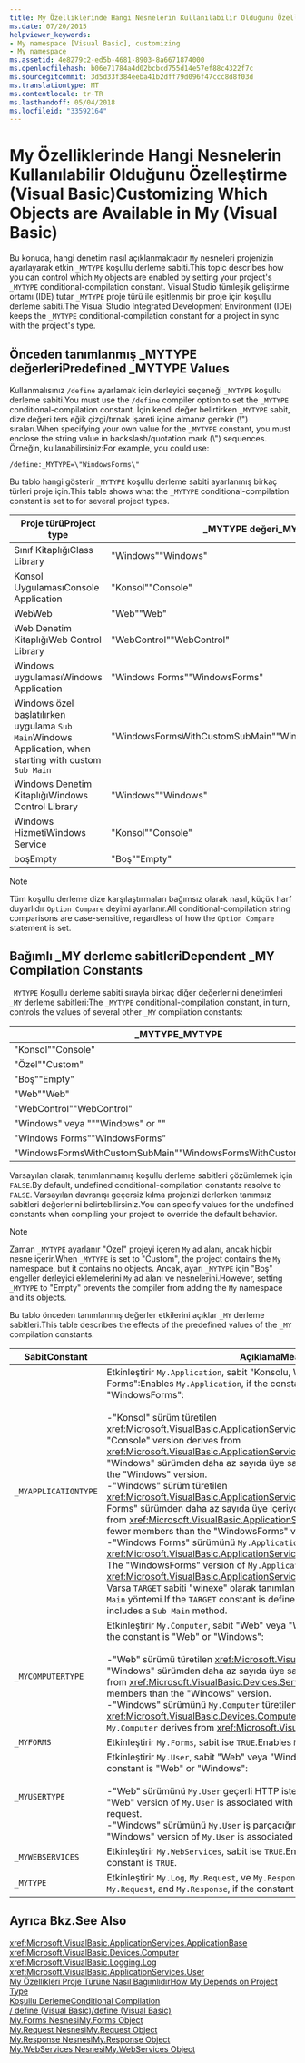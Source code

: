 ```yaml
---
title: My Özelliklerinde Hangi Nesnelerin Kullanılabilir Olduğunu Özelleştirme (Visual Basic)
ms.date: 07/20/2015
helpviewer_keywords:
- My namespace [Visual Basic], customizing
- My namespace
ms.assetid: 4e8279c2-ed5b-4681-8903-8a6671874000
ms.openlocfilehash: b06e71784a4d02bcbcd755d14e57ef88c4322f7c
ms.sourcegitcommit: 3d5d33f384eeba41b2dff79d096f47ccc8d8f03d
ms.translationtype: MT
ms.contentlocale: tr-TR
ms.lasthandoff: 05/04/2018
ms.locfileid: "33592164"
---
```

# <a name="customizing-which-objects-are-available-in-my-visual-basic"></a><span data-ttu-id="2819c-102">My Özelliklerinde Hangi Nesnelerin Kullanılabilir Olduğunu Özelleştirme (Visual Basic)</span><span class="sxs-lookup"><span data-stu-id="2819c-102">Customizing Which Objects are Available in My (Visual Basic)</span></span>
<span data-ttu-id="2819c-103">Bu konuda, hangi denetim nasıl açıklanmaktadır `My` nesneleri projenizin ayarlayarak etkin `_MYTYPE` koşullu derleme sabiti.</span><span class="sxs-lookup"><span data-stu-id="2819c-103">This topic describes how you can control which `My` objects are enabled by setting your project's `_MYTYPE` conditional-compilation constant.</span></span> <span data-ttu-id="2819c-104">Visual Studio tümleşik geliştirme ortamı (IDE) tutar `_MYTYPE` proje türü ile eşitlenmiş bir proje için koşullu derleme sabiti.</span><span class="sxs-lookup"><span data-stu-id="2819c-104">The Visual Studio Integrated Development Environment (IDE) keeps the `_MYTYPE` conditional-compilation constant for a project in sync with the project's type.</span></span>  
  
## <a name="predefined-mytype-values"></a><span data-ttu-id="2819c-105">Önceden tanımlanmış _MYTYPE değerleri</span><span class="sxs-lookup"><span data-stu-id="2819c-105">Predefined _MYTYPE Values</span></span>  
 <span data-ttu-id="2819c-106">Kullanmalısınız `/define` ayarlamak için derleyici seçeneği `_MYTYPE` koşullu derleme sabiti.</span><span class="sxs-lookup"><span data-stu-id="2819c-106">You must use the `/define` compiler option to set the `_MYTYPE` conditional-compilation constant.</span></span> <span data-ttu-id="2819c-107">İçin kendi değer belirtirken `_MYTYPE` sabit, dize değeri ters eğik çizgi/tırnak işareti içine almanız gerekir (\\") sıraları.</span><span class="sxs-lookup"><span data-stu-id="2819c-107">When specifying your own value for the `_MYTYPE` constant, you must enclose the string value in backslash/quotation mark (\\") sequences.</span></span> <span data-ttu-id="2819c-108">Örneğin, kullanabilirsiniz:</span><span class="sxs-lookup"><span data-stu-id="2819c-108">For example, you could use:</span></span>  
  
```  
/define:_MYTYPE=\"WindowsForms\"  
```  
  
 <span data-ttu-id="2819c-109">Bu tablo hangi gösterir `_MYTYPE` koşullu derleme sabiti ayarlanmış birkaç türleri proje için.</span><span class="sxs-lookup"><span data-stu-id="2819c-109">This table shows what the `_MYTYPE` conditional-compilation constant is set to for several project types.</span></span>  
  
|<span data-ttu-id="2819c-110">Proje türü</span><span class="sxs-lookup"><span data-stu-id="2819c-110">Project type</span></span>|<span data-ttu-id="2819c-111">_MYTYPE değeri</span><span class="sxs-lookup"><span data-stu-id="2819c-111">_MYTYPE value</span></span>|  
|------------------|--------------------|  
|<span data-ttu-id="2819c-112">Sınıf Kitaplığı</span><span class="sxs-lookup"><span data-stu-id="2819c-112">Class Library</span></span>|<span data-ttu-id="2819c-113">"Windows"</span><span class="sxs-lookup"><span data-stu-id="2819c-113">"Windows"</span></span>|  
|<span data-ttu-id="2819c-114">Konsol Uygulaması</span><span class="sxs-lookup"><span data-stu-id="2819c-114">Console Application</span></span>|<span data-ttu-id="2819c-115">"Konsol"</span><span class="sxs-lookup"><span data-stu-id="2819c-115">"Console"</span></span>|  
|<span data-ttu-id="2819c-116">Web</span><span class="sxs-lookup"><span data-stu-id="2819c-116">Web</span></span>|<span data-ttu-id="2819c-117">"Web"</span><span class="sxs-lookup"><span data-stu-id="2819c-117">"Web"</span></span>|  
|<span data-ttu-id="2819c-118">Web Denetim Kitaplığı</span><span class="sxs-lookup"><span data-stu-id="2819c-118">Web Control Library</span></span>|<span data-ttu-id="2819c-119">"WebControl"</span><span class="sxs-lookup"><span data-stu-id="2819c-119">"WebControl"</span></span>|  
|<span data-ttu-id="2819c-120">Windows uygulaması</span><span class="sxs-lookup"><span data-stu-id="2819c-120">Windows Application</span></span>|<span data-ttu-id="2819c-121">"Windows Forms"</span><span class="sxs-lookup"><span data-stu-id="2819c-121">"WindowsForms"</span></span>|  
|<span data-ttu-id="2819c-122">Windows özel başlatılırken uygulama `Sub Main`</span><span class="sxs-lookup"><span data-stu-id="2819c-122">Windows Application, when starting with custom `Sub Main`</span></span>|<span data-ttu-id="2819c-123">"WindowsFormsWithCustomSubMain"</span><span class="sxs-lookup"><span data-stu-id="2819c-123">"WindowsFormsWithCustomSubMain"</span></span>|  
|<span data-ttu-id="2819c-124">Windows Denetim Kitaplığı</span><span class="sxs-lookup"><span data-stu-id="2819c-124">Windows Control Library</span></span>|<span data-ttu-id="2819c-125">"Windows"</span><span class="sxs-lookup"><span data-stu-id="2819c-125">"Windows"</span></span>|  
|<span data-ttu-id="2819c-126">Windows Hizmeti</span><span class="sxs-lookup"><span data-stu-id="2819c-126">Windows Service</span></span>|<span data-ttu-id="2819c-127">"Konsol"</span><span class="sxs-lookup"><span data-stu-id="2819c-127">"Console"</span></span>|  
|<span data-ttu-id="2819c-128">boş</span><span class="sxs-lookup"><span data-stu-id="2819c-128">Empty</span></span>|<span data-ttu-id="2819c-129">"Boş"</span><span class="sxs-lookup"><span data-stu-id="2819c-129">"Empty"</span></span>|  
  
> [!NOTE]
>  <span data-ttu-id="2819c-130">Tüm koşullu derleme dize karşılaştırmaları bağımsız olarak nasıl, küçük harf duyarlıdır `Option Compare` deyimi ayarlanır.</span><span class="sxs-lookup"><span data-stu-id="2819c-130">All conditional-compilation string comparisons are case-sensitive, regardless of how the `Option Compare` statement is set.</span></span>  
  
## <a name="dependent-my-compilation-constants"></a><span data-ttu-id="2819c-131">Bağımlı _MY derleme sabitleri</span><span class="sxs-lookup"><span data-stu-id="2819c-131">Dependent _MY Compilation Constants</span></span>  
 <span data-ttu-id="2819c-132">`_MYTYPE` Koşullu derleme sabiti sırayla birkaç diğer değerlerini denetimleri `_MY` derleme sabitleri:</span><span class="sxs-lookup"><span data-stu-id="2819c-132">The `_MYTYPE` conditional-compilation constant, in turn, controls the values of several other `_MY` compilation constants:</span></span>  
  
|<span data-ttu-id="2819c-133">_MYTYPE</span><span class="sxs-lookup"><span data-stu-id="2819c-133">_MYTYPE</span></span>|<span data-ttu-id="2819c-134">_MYAPPLICATIONTYPE</span><span class="sxs-lookup"><span data-stu-id="2819c-134">_MYAPPLICATIONTYPE</span></span>|<span data-ttu-id="2819c-135">_MYCOMPUTERTYPE</span><span class="sxs-lookup"><span data-stu-id="2819c-135">_MYCOMPUTERTYPE</span></span>|<span data-ttu-id="2819c-136">_MYFORMS</span><span class="sxs-lookup"><span data-stu-id="2819c-136">_MYFORMS</span></span>|<span data-ttu-id="2819c-137">_MYUSERTYPE</span><span class="sxs-lookup"><span data-stu-id="2819c-137">_MYUSERTYPE</span></span>|<span data-ttu-id="2819c-138">_MYWEBSERVICES</span><span class="sxs-lookup"><span data-stu-id="2819c-138">_MYWEBSERVICES</span></span>|  
|--------------|-------------------------|----------------------|---------------|------------------|---------------------|  
|<span data-ttu-id="2819c-139">"Konsol"</span><span class="sxs-lookup"><span data-stu-id="2819c-139">"Console"</span></span>|<span data-ttu-id="2819c-140">"Konsol"</span><span class="sxs-lookup"><span data-stu-id="2819c-140">"Console"</span></span>|<span data-ttu-id="2819c-141">"Windows"</span><span class="sxs-lookup"><span data-stu-id="2819c-141">"Windows"</span></span>|<span data-ttu-id="2819c-142">Tanımlanmamış</span><span class="sxs-lookup"><span data-stu-id="2819c-142">Undefined</span></span>|<span data-ttu-id="2819c-143">"Windows"</span><span class="sxs-lookup"><span data-stu-id="2819c-143">"Windows"</span></span>|<span data-ttu-id="2819c-144">TRUE</span><span class="sxs-lookup"><span data-stu-id="2819c-144">TRUE</span></span>|  
|<span data-ttu-id="2819c-145">"Özel"</span><span class="sxs-lookup"><span data-stu-id="2819c-145">"Custom"</span></span>|<span data-ttu-id="2819c-146">Tanımlanmamış</span><span class="sxs-lookup"><span data-stu-id="2819c-146">Undefined</span></span>|<span data-ttu-id="2819c-147">Tanımlanmamış</span><span class="sxs-lookup"><span data-stu-id="2819c-147">Undefined</span></span>|<span data-ttu-id="2819c-148">Tanımlanmamış</span><span class="sxs-lookup"><span data-stu-id="2819c-148">Undefined</span></span>|<span data-ttu-id="2819c-149">Tanımlanmamış</span><span class="sxs-lookup"><span data-stu-id="2819c-149">Undefined</span></span>|<span data-ttu-id="2819c-150">Tanımlanmamış</span><span class="sxs-lookup"><span data-stu-id="2819c-150">Undefined</span></span>|  
|<span data-ttu-id="2819c-151">"Boş"</span><span class="sxs-lookup"><span data-stu-id="2819c-151">"Empty"</span></span>|<span data-ttu-id="2819c-152">Tanımlanmamış</span><span class="sxs-lookup"><span data-stu-id="2819c-152">Undefined</span></span>|<span data-ttu-id="2819c-153">Tanımlanmamış</span><span class="sxs-lookup"><span data-stu-id="2819c-153">Undefined</span></span>|<span data-ttu-id="2819c-154">Tanımlanmamış</span><span class="sxs-lookup"><span data-stu-id="2819c-154">Undefined</span></span>|<span data-ttu-id="2819c-155">Tanımlanmamış</span><span class="sxs-lookup"><span data-stu-id="2819c-155">Undefined</span></span>|<span data-ttu-id="2819c-156">Tanımlanmamış</span><span class="sxs-lookup"><span data-stu-id="2819c-156">Undefined</span></span>|  
|<span data-ttu-id="2819c-157">"Web"</span><span class="sxs-lookup"><span data-stu-id="2819c-157">"Web"</span></span>|<span data-ttu-id="2819c-158">Tanımlanmamış</span><span class="sxs-lookup"><span data-stu-id="2819c-158">Undefined</span></span>|<span data-ttu-id="2819c-159">"Web"</span><span class="sxs-lookup"><span data-stu-id="2819c-159">"Web"</span></span>|<span data-ttu-id="2819c-160">FALSE</span><span class="sxs-lookup"><span data-stu-id="2819c-160">FALSE</span></span>|<span data-ttu-id="2819c-161">"Web"</span><span class="sxs-lookup"><span data-stu-id="2819c-161">"Web"</span></span>|<span data-ttu-id="2819c-162">FALSE</span><span class="sxs-lookup"><span data-stu-id="2819c-162">FALSE</span></span>|  
|<span data-ttu-id="2819c-163">"WebControl"</span><span class="sxs-lookup"><span data-stu-id="2819c-163">"WebControl"</span></span>|<span data-ttu-id="2819c-164">Tanımlanmamış</span><span class="sxs-lookup"><span data-stu-id="2819c-164">Undefined</span></span>|<span data-ttu-id="2819c-165">"Web"</span><span class="sxs-lookup"><span data-stu-id="2819c-165">"Web"</span></span>|<span data-ttu-id="2819c-166">FALSE</span><span class="sxs-lookup"><span data-stu-id="2819c-166">FALSE</span></span>|<span data-ttu-id="2819c-167">"Web"</span><span class="sxs-lookup"><span data-stu-id="2819c-167">"Web"</span></span>|<span data-ttu-id="2819c-168">TRUE</span><span class="sxs-lookup"><span data-stu-id="2819c-168">TRUE</span></span>|  
|<span data-ttu-id="2819c-169">"Windows" veya ""</span><span class="sxs-lookup"><span data-stu-id="2819c-169">"Windows" or ""</span></span>|<span data-ttu-id="2819c-170">"Windows"</span><span class="sxs-lookup"><span data-stu-id="2819c-170">"Windows"</span></span>|<span data-ttu-id="2819c-171">"Windows"</span><span class="sxs-lookup"><span data-stu-id="2819c-171">"Windows"</span></span>|<span data-ttu-id="2819c-172">Tanımlanmamış</span><span class="sxs-lookup"><span data-stu-id="2819c-172">Undefined</span></span>|<span data-ttu-id="2819c-173">"Windows"</span><span class="sxs-lookup"><span data-stu-id="2819c-173">"Windows"</span></span>|<span data-ttu-id="2819c-174">TRUE</span><span class="sxs-lookup"><span data-stu-id="2819c-174">TRUE</span></span>|  
|<span data-ttu-id="2819c-175">"Windows Forms"</span><span class="sxs-lookup"><span data-stu-id="2819c-175">"WindowsForms"</span></span>|<span data-ttu-id="2819c-176">"Windows Forms"</span><span class="sxs-lookup"><span data-stu-id="2819c-176">"WindowsForms"</span></span>|<span data-ttu-id="2819c-177">"Windows"</span><span class="sxs-lookup"><span data-stu-id="2819c-177">"Windows"</span></span>|<span data-ttu-id="2819c-178">TRUE</span><span class="sxs-lookup"><span data-stu-id="2819c-178">TRUE</span></span>|<span data-ttu-id="2819c-179">"Windows"</span><span class="sxs-lookup"><span data-stu-id="2819c-179">"Windows"</span></span>|<span data-ttu-id="2819c-180">TRUE</span><span class="sxs-lookup"><span data-stu-id="2819c-180">TRUE</span></span>|  
|<span data-ttu-id="2819c-181">"WindowsFormsWithCustomSubMain"</span><span class="sxs-lookup"><span data-stu-id="2819c-181">"WindowsFormsWithCustomSubMain"</span></span>|<span data-ttu-id="2819c-182">"Konsol"</span><span class="sxs-lookup"><span data-stu-id="2819c-182">"Console"</span></span>|<span data-ttu-id="2819c-183">"Windows"</span><span class="sxs-lookup"><span data-stu-id="2819c-183">"Windows"</span></span>|<span data-ttu-id="2819c-184">TRUE</span><span class="sxs-lookup"><span data-stu-id="2819c-184">TRUE</span></span>|<span data-ttu-id="2819c-185">"Windows"</span><span class="sxs-lookup"><span data-stu-id="2819c-185">"Windows"</span></span>|<span data-ttu-id="2819c-186">TRUE</span><span class="sxs-lookup"><span data-stu-id="2819c-186">TRUE</span></span>|  
  
 <span data-ttu-id="2819c-187">Varsayılan olarak, tanımlanmamış koşullu derleme sabitleri çözümlemek için `FALSE`.</span><span class="sxs-lookup"><span data-stu-id="2819c-187">By default, undefined conditional-compilation constants resolve to `FALSE`.</span></span> <span data-ttu-id="2819c-188">Varsayılan davranışı geçersiz kılma projenizi derlerken tanımsız sabitleri değerlerini belirtebilirsiniz.</span><span class="sxs-lookup"><span data-stu-id="2819c-188">You can specify values for the undefined constants when compiling your project to override the default behavior.</span></span>  
  
> [!NOTE]
>  <span data-ttu-id="2819c-189">Zaman `_MYTYPE` ayarlanır "Özel" projeyi içeren `My` ad alanı, ancak hiçbir nesne içerir.</span><span class="sxs-lookup"><span data-stu-id="2819c-189">When `_MYTYPE` is set to "Custom", the project contains the `My` namespace, but it contains no objects.</span></span> <span data-ttu-id="2819c-190">Ancak, ayarı `_MYTYPE` için "Boş" engeller derleyici eklemelerini `My` ad alanı ve nesnelerini.</span><span class="sxs-lookup"><span data-stu-id="2819c-190">However, setting `_MYTYPE` to "Empty" prevents the compiler from adding the `My` namespace and its objects.</span></span>  
  
 <span data-ttu-id="2819c-191">Bu tablo önceden tanımlanmış değerler etkilerini açıklar `_MY` derleme sabitleri.</span><span class="sxs-lookup"><span data-stu-id="2819c-191">This table describes the effects of the predefined values of the `_MY` compilation constants.</span></span>  
  
|<span data-ttu-id="2819c-192">Sabit</span><span class="sxs-lookup"><span data-stu-id="2819c-192">Constant</span></span>|<span data-ttu-id="2819c-193">Açıklama</span><span class="sxs-lookup"><span data-stu-id="2819c-193">Meaning</span></span>|  
|--------------|-------------|  
|`_MYAPPLICATIONTYPE`|<span data-ttu-id="2819c-194">Etkinleştirir `My.Application`, sabit "Konsolu, Windows," ise "veya"Windows Forms":</span><span class="sxs-lookup"><span data-stu-id="2819c-194">Enables `My.Application`, if the constant is "Console," Windows," or "WindowsForms":</span></span><br /><br /> <span data-ttu-id="2819c-195">-"Konsol" sürüm türetilen <xref:Microsoft.VisualBasic.ApplicationServices.ConsoleApplicationBase>.</span><span class="sxs-lookup"><span data-stu-id="2819c-195">-   The "Console" version derives from <xref:Microsoft.VisualBasic.ApplicationServices.ConsoleApplicationBase>.</span></span> <span data-ttu-id="2819c-196">ve "Windows" sürümden daha az sayıda üye sahiptir.</span><span class="sxs-lookup"><span data-stu-id="2819c-196">and has fewer members than the "Windows" version.</span></span><br /><span data-ttu-id="2819c-197">-"Windows" sürüm türetilen <xref:Microsoft.VisualBasic.ApplicationServices.ApplicationBase>.ve "Windows Forms" sürümden daha az sayıda üye içeriyor.</span><span class="sxs-lookup"><span data-stu-id="2819c-197">-   The "Windows" version derives from <xref:Microsoft.VisualBasic.ApplicationServices.ApplicationBase>.and has fewer members than the "WindowsForms" version.</span></span><br /><span data-ttu-id="2819c-198">-"Windows Forms" sürümünü `My.Application` türetilen <xref:Microsoft.VisualBasic.ApplicationServices.WindowsFormsApplicationBase>.</span><span class="sxs-lookup"><span data-stu-id="2819c-198">-   The "WindowsForms" version of `My.Application` derives from <xref:Microsoft.VisualBasic.ApplicationServices.WindowsFormsApplicationBase>.</span></span> <span data-ttu-id="2819c-199">Varsa `TARGET` sabiti "winexe" olarak tanımlanır ve ardından sınıfı içeren bir `Sub Main` yöntemi.</span><span class="sxs-lookup"><span data-stu-id="2819c-199">If the `TARGET` constant is defined to be "winexe", then the class includes a `Sub Main` method.</span></span>|  
|`_MYCOMPUTERTYPE`|<span data-ttu-id="2819c-200">Etkinleştirir `My.Computer`, sabit "Web" veya "Windows" ise:</span><span class="sxs-lookup"><span data-stu-id="2819c-200">Enables `My.Computer`, if the constant is "Web" or "Windows":</span></span><br /><br /> <span data-ttu-id="2819c-201">-"Web" sürümü türetilen <xref:Microsoft.VisualBasic.Devices.ServerComputer>, ve "Windows" sürümden daha az sayıda üye sahiptir.</span><span class="sxs-lookup"><span data-stu-id="2819c-201">-   The "Web" version derives from <xref:Microsoft.VisualBasic.Devices.ServerComputer>, and has fewer members than the "Windows" version.</span></span><br /><span data-ttu-id="2819c-202">-"Windows" sürümünü `My.Computer` türetilen <xref:Microsoft.VisualBasic.Devices.Computer>.</span><span class="sxs-lookup"><span data-stu-id="2819c-202">-   The "Windows" version of `My.Computer` derives from <xref:Microsoft.VisualBasic.Devices.Computer>.</span></span>|  
|`_MYFORMS`|<span data-ttu-id="2819c-203">Etkinleştirir `My.Forms`, sabit ise `TRUE`.</span><span class="sxs-lookup"><span data-stu-id="2819c-203">Enables `My.Forms`, if the constant is `TRUE`.</span></span>|  
|`_MYUSERTYPE`|<span data-ttu-id="2819c-204">Etkinleştirir `My.User`, sabit "Web" veya "Windows" ise:</span><span class="sxs-lookup"><span data-stu-id="2819c-204">Enables `My.User`, if the constant is "Web" or "Windows":</span></span><br /><br /> <span data-ttu-id="2819c-205">-"Web" sürümünü `My.User` geçerli HTTP isteği kullanıcı kimliğiniz ile ilişkili.</span><span class="sxs-lookup"><span data-stu-id="2819c-205">-   The "Web" version of `My.User` is associated with the user identity of the current HTTP request.</span></span><br /><span data-ttu-id="2819c-206">-"Windows" sürümünü `My.User` iş parçacığının geçerli sorumlu ile ilişkilidir.</span><span class="sxs-lookup"><span data-stu-id="2819c-206">-   The "Windows" version of `My.User` is associated with the thread's current principal.</span></span>|  
|`_MYWEBSERVICES`|<span data-ttu-id="2819c-207">Etkinleştirir `My.WebServices`, sabit ise `TRUE`.</span><span class="sxs-lookup"><span data-stu-id="2819c-207">Enables `My.WebServices`, if the constant is `TRUE`.</span></span>|  
|`_MYTYPE`|<span data-ttu-id="2819c-208">Etkinleştirir `My.Log`, `My.Request`, ve `My.Response`, sabit "Web" ise.</span><span class="sxs-lookup"><span data-stu-id="2819c-208">Enables `My.Log`, `My.Request`, and `My.Response`, if the constant is "Web".</span></span>|  
  
## <a name="see-also"></a><span data-ttu-id="2819c-209">Ayrıca Bkz.</span><span class="sxs-lookup"><span data-stu-id="2819c-209">See Also</span></span>  
 <xref:Microsoft.VisualBasic.ApplicationServices.ApplicationBase>  
 <xref:Microsoft.VisualBasic.Devices.Computer>  
 <xref:Microsoft.VisualBasic.Logging.Log>  
 <xref:Microsoft.VisualBasic.ApplicationServices.User>  
 [<span data-ttu-id="2819c-210">My Özellikleri Proje Türüne Nasıl Bağımlıdır</span><span class="sxs-lookup"><span data-stu-id="2819c-210">How My Depends on Project Type</span></span>](../../../visual-basic/developing-apps/development-with-my/how-my-depends-on-project-type.md)  
 [<span data-ttu-id="2819c-211">Koşullu Derleme</span><span class="sxs-lookup"><span data-stu-id="2819c-211">Conditional Compilation</span></span>](../../../visual-basic/programming-guide/program-structure/conditional-compilation.md)  
 [<span data-ttu-id="2819c-212">/ define (Visual Basic)</span><span class="sxs-lookup"><span data-stu-id="2819c-212">/define (Visual Basic)</span></span>](../../../visual-basic/reference/command-line-compiler/define.md)  
 [<span data-ttu-id="2819c-213">My.Forms Nesnesi</span><span class="sxs-lookup"><span data-stu-id="2819c-213">My.Forms Object</span></span>](../../../visual-basic/language-reference/objects/my-forms-object.md)  
 [<span data-ttu-id="2819c-214">My.Request Nesnesi</span><span class="sxs-lookup"><span data-stu-id="2819c-214">My.Request Object</span></span>](../../../visual-basic/language-reference/objects/my-request-object.md)  
 [<span data-ttu-id="2819c-215">My.Response Nesnesi</span><span class="sxs-lookup"><span data-stu-id="2819c-215">My.Response Object</span></span>](../../../visual-basic/language-reference/objects/my-response-object.md)  
 [<span data-ttu-id="2819c-216">My.WebServices Nesnesi</span><span class="sxs-lookup"><span data-stu-id="2819c-216">My.WebServices Object</span></span>](../../../visual-basic/language-reference/objects/my-webservices-object.md)
